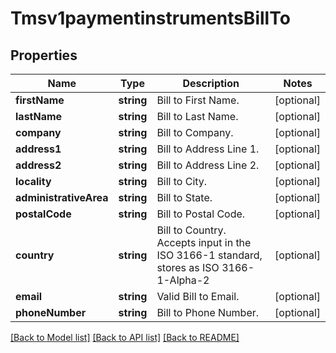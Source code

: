 # Tmsv1paymentinstrumentsBillTo

## Properties
Name | Type | Description | Notes
------------ | ------------- | ------------- | -------------
**firstName** | **string** | Bill to First Name. | [optional] 
**lastName** | **string** | Bill to Last Name. | [optional] 
**company** | **string** | Bill to Company. | [optional] 
**address1** | **string** | Bill to Address Line 1. | [optional] 
**address2** | **string** | Bill to Address Line 2. | [optional] 
**locality** | **string** | Bill to City. | [optional] 
**administrativeArea** | **string** | Bill to State. | [optional] 
**postalCode** | **string** | Bill to Postal Code. | [optional] 
**country** | **string** | Bill to Country. Accepts input in the ISO 3166-1 standard, stores as ISO 3166-1-Alpha-2 | [optional] 
**email** | **string** | Valid Bill to Email. | [optional] 
**phoneNumber** | **string** | Bill to Phone Number. | [optional] 

[[Back to Model list]](../README.md#documentation-for-models) [[Back to API list]](../README.md#documentation-for-api-endpoints) [[Back to README]](../README.md)


